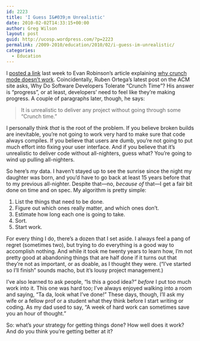 ```yaml
---
id: 2223
title: 'I Guess I&#039;m Unrealistic'
date: 2010-02-02T14:33:15+00:00
author: Greg Wilson
layout: post
guid: http://ucosp.wordpress.com/?p=2223
permalink: /2009-2010/education/2010/02/i-guess-im-unrealistic/
categories:
  - Education
---
```

I [posted a link](http://ucosp.wordpress.com/2010/01/27/all-nighters-lower-your-grades/) last week to Evan Robinson&#8217;s article explaining [why crunch mode doesn&#8217;t work](http://www.igda.org/why-crunch-modes-doesnt-work-six-lessons). Coincidentally, Ruben Ortega&#8217;s latest post on the ACM site asks, Why Do Software Developers Tolerate &#8220;Crunch Time&#8221;? His answer is &#8220;progress&#8221;, or at least, developers&#8217; need to feel like they&#8217;re making progress. A couple of paragraphs later, though, he says:

> It is unrealistic to deliver any project without going through some &#8220;Crunch time.&#8221;

I personally think _that_ is the root of the problem. If you believe broken builds are inevitable, you&#8217;re not going to work very hard to make sure that code always compiles. If you believe that users are dumb, you&#8217;re not going to put much effort into fixing your user interface. And if you believe that it&#8217;s unrealistic to deliver code without all-nighters, guess what? You&#8217;re going to wind up pulling all-nighters.

So here&#8217;s _my_ data. I haven&#8217;t stayed up to see the sunrise since the night my daughter was born, and you&#8217;d have to go back at least 15 years before that to my previous all-nighter. Despite that&#8212;no, _because of_ that&#8212;I get a fair bit done on time and on spec. My algorithm is pretty simple:

  1. List the things that need to be done.
  2. Figure out which ones really matter, and which ones don&#8217;t.
  3. Estimate how long each one is going to take.
  4. Sort.
  5. Start work.

For every thing I do, there&#8217;s a dozen that I set aside. I always feel a pang of regret (sometimes two), but trying to do everything is a good way to accomplish nothing. And while it took me twenty years to learn how, I&#8217;m not pretty good at abandoning things that are half done if it turns out that they&#8217;re not as important, or as doable, as I thought they were. (&#8220;I&#8217;ve started so I&#8217;ll finish&#8221; sounds macho, but it&#8217;s lousy project management.)

I&#8217;ve also learned to ask people, &#8220;Is this a good idea?&#8221; _before_ I put too much work into it. This one was hard too; I&#8217;ve always enjoyed walking into a room and saying, &#8220;Ta da, look what I&#8217;ve done!&#8221; These days, though, I&#8217;ll ask my wife or a fellow prof or a student what they think before I start writing or coding. As my dad used to say, &#8220;A week of hard work can sometimes save you an hour of thought.&#8221;

So: what&#8217;s _your_ strategy for getting things done? How well does it work? And do you think you&#8217;re getting better at it?
